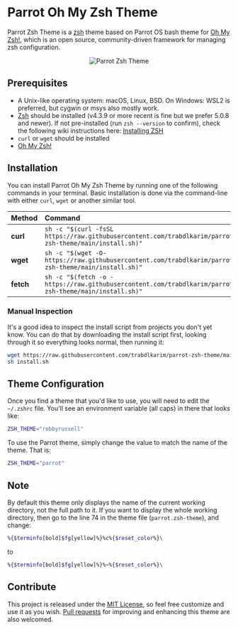 # Parrot Oh My Zsh Theme

Parrot Zsh Theme is a [zsh](https://www.zsh.org/) theme based on Parrot OS bash theme for [Oh My Zsh!](https://ohmyz.sh/), which is an open source, community-driven framework for managing zsh configuration.

<p align="center">
<img src="https://github.com/trabdlkarim/parrot-zsh-theme/blob/main/theme-preview.png?raw=true" alt="Parrot Zsh Theme">
</p>

## Prerequisites

- A Unix-like operating system: macOS, Linux, BSD. On Windows: WSL2 is preferred, but cygwin or msys also mostly work.
- [Zsh](https://www.zsh.org) should be installed (v4.3.9 or more recent is fine but we prefer 5.0.8 and newer). If not pre-installed (run `zsh --version` to confirm), check the following wiki instructions here: [Installing ZSH](https://github.com/ohmyzsh/ohmyzsh/wiki/Installing-ZSH)
- `curl` or `wget` should be installed
- [Oh My Zsh!](https://ohmyz.sh/)

## Installation

You can install Parrot Oh My Zsh Theme by running one of the following commands in your terminal. Basic installation is done via the command-line with either `curl`, `wget` or another similar tool.

| Method    | Command                                                                                                |
|:----------|:-------------------------------------------------------------------------------------------------------|
| **curl**  | `sh -c "$(curl -fsSL https://raw.githubusercontent.com/trabdlkarim/parrot-zsh-theme/main/install.sh)"` |
| **wget**  | `sh -c "$(wget -O- https://raw.githubusercontent.com/trabdlkarim/parrot-zsh-theme/main/install.sh)"`   |
| **fetch** | `sh -c "$(fetch -o - https://raw.githubusercontent.com/trabdlkarim/parrot-zsh-theme/main/install.sh)"` |

### Manual Inspection

It's a good idea to inspect the install script from projects you don't yet know. You can do
that by downloading the install script first, looking through it so everything looks normal,
then running it:

```sh
wget https://raw.githubusercontent.com/trabdlkarim/parrot-zsh-theme/main/install.sh
sh install.sh
```

## Theme Configuration

Once you  find a theme that you'd like to use, you will need to edit the `~/.zshrc` file. You'll see an environment variable (all caps) in there that looks like:

```sh
ZSH_THEME="robbyrussell"
```

To use the Parrot theme, simply change the value to match the name of the theme. That is:

```sh
ZSH_THEME="parrot" 
```

## Note

By default this theme only displays the name of the current working directory, not the full path to it. If you want to display the whole working directory, then go to the line 74 in the theme file (`parrot.zsh-theme`), and change:

```sh
%{$terminfo[bold]$fg[yellow]%}%c%{$reset_color%}\
```

to

```sh
%{$terminfo[bold]$fg[yellow]%}%~%{$reset_color%}\
```

## Contribute

This project is released under the [MIT License](https://raw.githubusercontent.com/trabdlkarim/parrot-zsh-theme/main/LICENSE), so feel free customize and use it as you wish. [Pull requests](https://github.com/trabdlkarim/parrot-zsh-theme/pulls) for improving and enhancing this theme are also welcomed.
